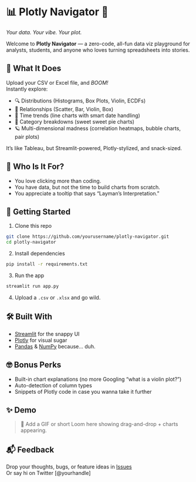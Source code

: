 # 📊 Plotly Navigator 🚀  
*Your data. Your vibe. Your plot.*

Welcome to **Plotly Navigator** — a zero-code, all-fun data viz playground for analysts, students, and anyone who loves turning spreadsheets into stories.

## 🎯 What It Does  
Upload your CSV or Excel file, and *BOOM!*  
Instantly explore:
- 🔍 Distributions (Histograms, Box Plots, Violin, ECDFs)
- 🧩 Relationships (Scatter, Bar, Violin, Box)
- 🧠 Time trends (line charts with smart date handling)
- 🌈 Category breakdowns (sweet sweet pie charts)
- 🪐 Multi-dimensional madness (correlation heatmaps, bubble charts, pair plots)

It’s like Tableau, but Streamlit-powered, Plotly-stylized, and snack-sized.

## 🧠 Who Is It For?  
- You love clicking more than coding.
- You have data, but not the time to build charts from scratch.
- You appreciate a tooltip that says “Layman’s Interpretation.”

## 🚀 Getting Started

1. Clone this repo  
```bash
git clone https://github.com/yourusername/plotly-navigator.git
cd plotly-navigator
```

2. Install dependencies  
```bash
pip install -r requirements.txt
```

3. Run the app  
```bash
streamlit run app.py
```

4. Upload a `.csv` or `.xlsx` and go wild.

## 🛠️ Built With  
- [Streamlit](https://streamlit.io) for the snappy UI  
- [Plotly](https://plotly.com/python/) for visual sugar  
- [Pandas](https://pandas.pydata.org) & [NumPy](https://numpy.org) because… duh.

## 🤓 Bonus Perks  
- Built-in chart explanations (no more Googling “what is a violin plot?”)  
- Auto-detection of column types  
- Snippets of Plotly code in case you wanna take it further

## ✨ Demo  
> 🧪 Add a GIF or short Loom here showing drag-and-drop + charts appearing.

## 📬 Feedback  
Drop your thoughts, bugs, or feature ideas in [Issues](https://github.com/yourusername/plotly-navigator/issues)  
Or say hi on Twitter [@yourhandle]
